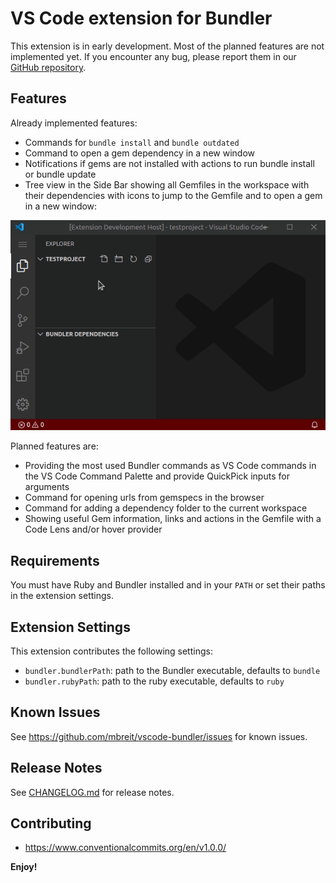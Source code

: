 # VS Code extension for Bundler

This extension is in early development. Most of the planned features are not
implemented yet. If you encounter any bug, please report them in our [GitHub
repository](https://github.com/mbreit/vscode-bundler).

## Features

Already implemented features:

* Commands for `bundle install` and `bundle outdated`
* Command to open a gem dependency in a new window
* Notifications if gems are not installed with actions to run bundle install
  or bundle update
* Tree view in the Side Bar showing all Gemfiles in the workspace with
  their dependencies with icons to jump to the Gemfile and
  to open a gem in a new window:

![Tree View Demo](docs/images/dependency-tree.gif)

Planned features are:

* Providing the most used Bundler commands as VS Code commands in the VS Code
  Command Palette and provide QuickPick inputs for arguments
* Command for opening urls from gemspecs in the browser
* Command for adding a dependency folder to the current workspace
* Showing useful Gem information, links and actions in the Gemfile with a Code
  Lens and/or hover provider

## Requirements

You must have Ruby and Bundler installed and in your `PATH` or set their
paths in the extension settings.

## Extension Settings

This extension contributes the following settings:

* `bundler.bundlerPath`: path to the Bundler executable, defaults to `bundle`
* `bundler.rubyPath`: path to the ruby executable, defaults to `ruby`

## Known Issues

See <https://github.com/mbreit/vscode-bundler/issues> for known issues.

## Release Notes

See [CHANGELOG.md](./CHANGELOG.md) for release notes.

## Contributing

* <https://www.conventionalcommits.org/en/v1.0.0/>

**Enjoy!**
